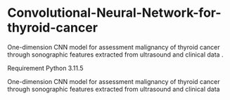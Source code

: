 # Convolutional-Neural-Network-for-thyroid-cancer
One-dimension CNN model for assessment malignancy of thyroid cancer through sonographic features extracted from ultrasound and clinical data .

Requirement
Python 3.11.5

One-dimension CNN model for assessment malignancy of thyroid cancer through sonographic features extracted from ultrasound and clinical data